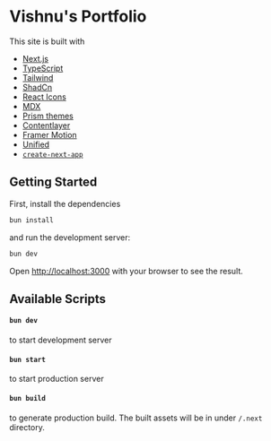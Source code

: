 # Vishnu's Portfolio

This site is built with

- [Next.js](https://nextjs.org/)
- [TypeScript](https://www.typescriptlang.org/)
- [Tailwind](https://tailwindcss.com/)
- [ShadCn](https://ui.shadcn.com/)
- [React Icons](https://react-icons.github.io/react-icons/)
- [MDX](https://mdxjs.com/)
- [Prism themes](https://github.com/PrismJS/prism-themes)
- [Contentlayer](https://www.contentlayer.dev)
- [Framer Motion](https://github.com/framer/motion)
- [Unified](https://github.com/unifiedjs/unified)
- [`create-next-app`](https://github.com/vercel/next.js/tree/canary/packages/create-next-app)

## Getting Started

First, install the dependencies

```bash
bun install
```

and run the development server:

```bash
bun dev
```

Open [http://localhost:3000](http://localhost:3000) with your browser to see the result.

## Available Scripts

#### `bun dev`

to start development server

#### `bun start`

to start production server

#### `bun build`

to generate production build. The built assets will be in under `/.next` directory.
